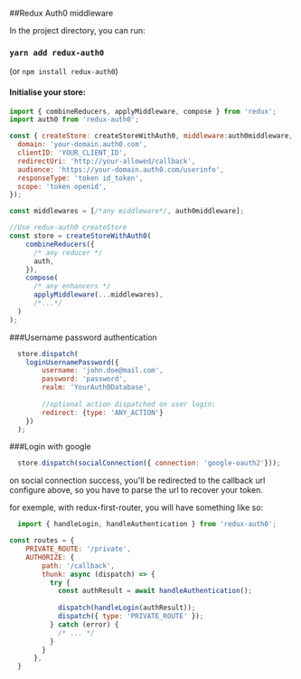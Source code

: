 ##Redux Auth0 middleware

In the project directory, you can run:

### `yarn add redux-auth0`

(or `npm install redux-auth0`)

#### Initialise your store:

```javascript
import { combineReducers, applyMiddleware, compose } from 'redux';
import auth0 from 'redux-auth0';
````

```javascript
const { createStore: createStoreWithAuth0, middleware:auth0middleware, reducer: auth } = auth0({
  domain: 'your-domain.auth0.com',
  clientID: 'YOUR_CLIENT_ID',
  redirectUri: 'http://your-allowed/callback',
  audience: 'https://your-domain.auth0.com/userinfo',
  responseType: 'token id_token',
  scope: 'token openid',
});
```

```javascript
const middlewares = [/*any middleware*/, auth0middleware];
```

```javascript
//Use redux-auth0 createStore
const store = createStoreWithAuth0(
    combineReducers({
      /* any reducer */
      auth,
    }),
    compose(
      /* any enhancers */
      applyMiddleware(...middlewares),
      /*...*/
  )
);

```

###Username password authentication 
```javascript
  store.dispatch(
    loginUsernamePassword({
        username: 'john.doe@mail.com',
        password: 'password',
        realm: 'YourAuth0Database',
        
        //optional action dispatched on user login:
        redirect: {type: 'ANY_ACTION'}
    })
  );
```

###Login with google
```javascript
  store.dispatch(socialConnection({ connection: 'google-oauth2'}));
```

on social connection success, you'll be redirected to the callback url configure above,
so you have to parse the url to recover your token.

for exemple, with redux-first-router, you will have something like so:

```javascript
  import { handleLogin, handleAuthentication } from 'redux-auth0';
```

```javascript
const routes = {
    PRIVATE_ROUTE: '/private',
    AUTHORIZE: {
        path: '/callback',
        thunk: async (dispatch) => {
          try {
            const authResult = await handleAuthentication();
    
            dispatch(handleLogin(authResult));
            dispatch({ type: 'PRIVATE_ROUTE' });
          } catch (error) {
            /* ... */
          }
        }
      },
  }
```
